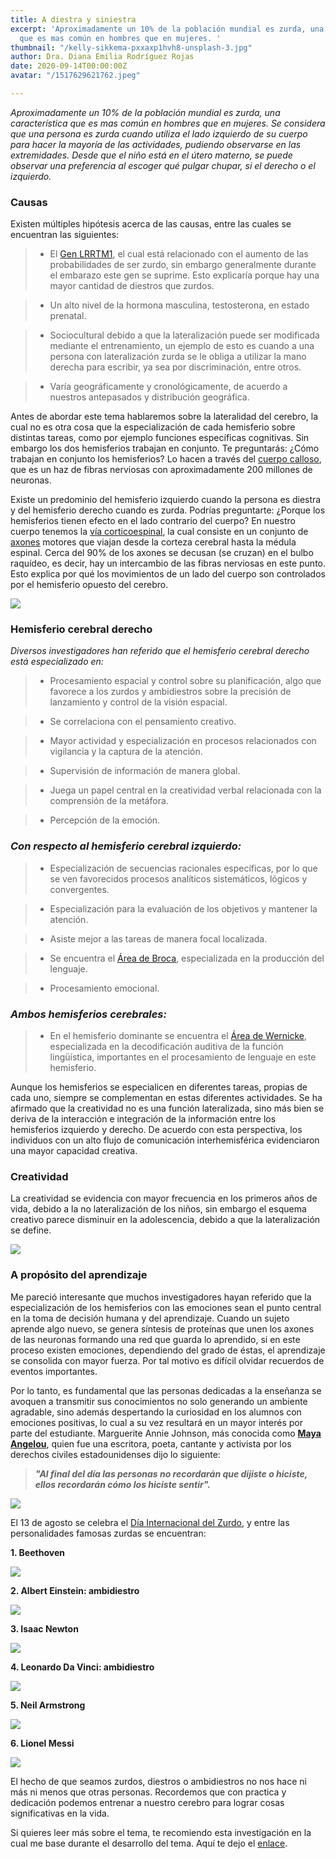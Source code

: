 ```yaml
---
title: A diestra y siniestra
excerpt: 'Aproximadamente un 10% de la población mundial es zurda, una característica
  que es mas común en hombres que en mujeres. '
thumbnail: "/kelly-sikkema-pxxaxp1hvh8-unsplash-3.jpg"
author: Dra. Diana Emilia Rodríguez Rojas
date: 2020-09-14T00:00:00Z
avatar: "/1517629621762.jpeg"

---
```

_Aproximadamente un 10% de la población mundial es zurda, una característica que es mas común en hombres que en mujeres. Se considera que una persona es zurda cuando utiliza el lado izquierdo de su cuerpo para hacer la mayoría de las actividades, pudiendo observarse en las extremidades. Desde que el niño está en el útero materno, se puede observar una preferencia al escoger qué pulgar chupar, si el derecho o el izquierdo._

### Causas

Existen múltiples hipótesis acerca de las causas, entre las cuales se encuentran las siguientes:

> * El [Gen LRRTM1](https://www.ngenespanol.com/fotografia/descubren-gen-personas-sean-zurdas/), el cual está relacionado con el aumento de las probabilidades de ser zurdo, sin embargo generalmente durante el embarazo este gen se suprime. Esto explicaría porque hay una mayor cantidad de diestros que zurdos.

> * Un alto nivel de la hormona masculina, testosterona, en estado prenatal.

> * Sociocultural debido a que la lateralización puede ser modificada mediante el entrenamiento, un ejemplo de esto es cuando a una persona con lateralización zurda se le obliga a utilizar la mano derecha para escribir, ya sea por discriminación, entre otros.

> * Varía geográficamente y cronológicamente, de acuerdo a nuestros antepasados y distribución geográfica.

Antes de abordar este tema hablaremos sobre la lateralidad del cerebro, la cual no es otra cosa que la especialización de cada hemisferio sobre distintas tareas, como por ejemplo funciones específicas cognitivas. Sin embargo los dos hemisferios trabajan en conjunto. Te preguntarás: ¿Cómo trabajan en conjunto los hemisferios? Lo hacen a través del [cuerpo calloso](https://es.wikipedia.org/wiki/Cuerpo_calloso), que es un haz de fibras nerviosas con aproximadamente 200 millones de neuronas.

Existe un predominio del hemisferio izquierdo cuando la persona es diestra y del hemisferio derecho cuando es zurda. Podrías preguntarte: ¿Porque los hemisferios tienen efecto en el lado contrario del cuerpo? En nuestro cuerpo tenemos la [vía corticoespinal](https://www.ecured.cu/Sistema_Piramidal), la cual consiste en un conjunto de [axones](https://www.wikiwand.com/es/Ax%C3%B3n) motores que viajan desde la corteza cerebral hasta la médula espinal. Cerca del 90% de los axones se decusan (se cruzan) en el bulbo raquídeo, es decir, hay un intercambio de las fibras nerviosas en este punto. Esto explica por qué los movimientos de un lado del cuerpo son controlados por el hemisferio opuesto del cerebro.

![](/robina-weermeijer-3kgf9r_0ohs-unsplash.jpg)

### **Hemisferio cerebral derecho**

_Diversos investigadores han referido que el hemisferio cerebral derecho está especializado en:_

> * Procesamiento espacial y control sobre su planificación, algo que favorece a los zurdos y ambidiestros sobre la precisión de lanzamiento y control de la visión espacial.

> * Se correlaciona con el pensamiento creativo.

> * Mayor actividad y especialización en procesos relacionados con vigilancia y la captura de la atención.

> * Supervisión de información de manera global.

> * Juega un papel central en la creatividad verbal relacionada con la comprensión de la metáfora.

> * Percepción de la emoción.

### **_Con respecto al hemisferio cerebral izquierdo:_**

> * Especialización de secuencias racionales específicas, por lo que se ven favorecidos procesos analíticos sistemáticos, lógicos y convergentes.

> * Especialización para la evaluación de los objetivos y mantener la atención.

> * Asiste mejor a las tareas de manera focal localizada.

> * Se encuentra el [Área de Broca](https://es.wikipedia.org/wiki/%C3%81rea_de_Broca), especializada en la producción del lenguaje.

> * Procesamiento emocional.

### **_Ambos hemisferios cerebrales:_**

> * En el hemisferio dominante se encuentra el [Área de Wernicke](https://es.wikipedia.org/wiki/%C3%81rea_de_Wernicke), especializada en la decodificación auditiva de la función lingüística, importantes en el procesamiento de lenguaje en este hemisferio.

Aunque los hemisferios se especialicen en diferentes tareas, propias de cada uno, siempre se complementan en estas diferentes actividades. Se ha afirmado que la creatividad no es una función lateralizada, sino más bien se deriva de la interacción e integración de la información entre los hemisferios izquierdo y derecho. De acuerdo con esta perspectiva, los individuos con un alto flujo de comunicación interhemisférica evidenciaron una mayor capacidad creativa.

### **Creatividad**

La creatividad se evidencia con mayor frecuencia en los primeros años de vida, debido a la no lateralización de los niños, sin embargo el esquema creativo parece disminuir en la adolescencia, debido a que la lateralización se define.

![](/alice-dietrich-fwf_fkj5tbo-unsplash.jpg)

### **A propósito del aprendizaje**

Me pareció interesante que muchos investigadores hayan referido que la especialización de los hemisferios con las emociones sean el punto central en la toma de decisión humana y del aprendizaje. Cuando un sujeto aprende algo nuevo, se genera síntesis de proteínas que unen los axones de las neuronas formando una red que guarda lo aprendido, si en este proceso existen emociones, dependiendo del grado de éstas, el aprendizaje se consolida con mayor fuerza. Por tal motivo es difícil olvidar recuerdos de eventos importantes.

Por lo tanto, es fundamental que las personas dedicadas a la enseñanza se avoquen a transmitir sus conocimientos no solo generando un ambiente agradable, sino además despertando la curiosidad en los alumnos con emociones positivas, lo cual a su vez resultará en un mayor interés por parte del estudiante. Marguerite Annie Johnson, más conocida como [**Maya Angelou**](https://www.wikiwand.com/es/Maya_Angelou), quien fue una escritora, poeta, cantante y activista por los derechos civiles estadounidenses dijo lo siguiente:

> **_"Al final del día las personas no recordarán que dijiste o hiciste, ellos recordarán cómo los hiciste sentir"._**

![](/paul-hanaoka-bj25b9sonus-unsplash.jpg)

El 13 de agosto se celebra el [Día Internacional del Zurdo](https://es.wikipedia.org/wiki/D%C3%ADa_Internacional_de_la_Zurdera), y entre las personalidades famosas zurdas se encuentran:

**1. Beethoven**

![](/beethoven-vida-400x300.jpg)

**2. Albert Einstein: ambidiestro**

![](/albert-einstein.jpg)

**3. Isaac Newton**

![](/isaac_newton_700.jpg)

**4. Leonardo Da Vinci: ambidiestro**

![](/04-dibujo-autorretrato-leonardo-vinci_0f3e3270-min.jpg)

**5. Neil Armstrong**

![](/screenshot-2020-09-16-at-20-26-44.png)

**6. Lionel Messi**

![](/screenshot-2020-09-16-at-20-28-09.png)

El hecho de que seamos zurdos, diestros o ambidiestros no nos hace ni más ni menos que otras personas. Recordemos que con practica y dedicación podemos entrenar a nuestro cerebro para lograr cosas significativas en la vida.

Si quieres leer más sobre el tema, te recomiendo esta investigación en la cual me base durante el desarrollo del tema. Aquí te dejo el [enlace](https://www.scielo.org.mx/scielo.php?script=sci_arttext&pid=S2007-18332017000200006).